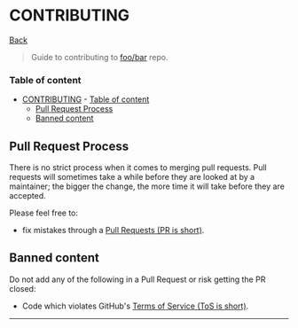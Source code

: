
# CONTRIBUTING

[Back]

> Guide to contributing to [foo/bar](https://github.com/foo/bar) repo.

### Table of content
- [CONTRIBUTING](#contributing)
		- [Table of content](#table-of-content)
	- [Pull Request Process](#pull-request-process)
	- [Banned content](#banned-content)

## Pull Request Process

There is no strict process when it comes to merging pull requests. Pull requests will sometimes take a while before they are looked at by a maintainer; the bigger the change, the more time it will take before they are accepted.

Please feel free to:
 * fix mistakes through a [Pull Requests (PR is short)].

## Banned content

Do not add any of the following in a Pull Request or risk getting the PR closed:

* Code which violates GitHub's [Terms of Service (ToS is short)].

---

[Back]: ../README.md
[Pull Requests (PR is short)]: https://github.com/foo/bar/pulls
[Terms of Service (ToS is short)]: https://github.com/site/terms
